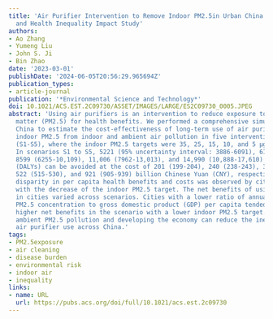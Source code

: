 ```yaml
---
title: 'Air Purifier Intervention to Remove Indoor PM2.5in Urban China: A Cost-Effectiveness
  and Health Inequality Impact Study'
authors:
- Ao Zhang
- Yumeng Liu
- John S. Ji
- Bin Zhao
date: '2023-03-01'
publishDate: '2024-06-05T20:56:29.965694Z'
publication_types:
- article-journal
publication: '*Environmental Science and Technology*'
doi: 10.1021/ACS.EST.2C09730/ASSET/IMAGES/LARGE/ES2C09730_0005.JPEG
abstract: 'Using air purifiers is an intervention to reduce exposure to fine particulate
  matter (PM2.5) for health benefits. We performed a comprehensive simulation in urban
  China to estimate the cost-effectiveness of long-term use of air purifiers to remove
  indoor PM2.5 from indoor and ambient air pollution in five intervention scenarios
  (S1-S5), where the indoor PM2.5 targets were 35, 25, 15, 10, and 5 μg/m3, respectively.
  In scenarios S1 to S5, 5221 (95% uncertainty interval: 3886-6091), 6178 (4554-7242),
  8599 (6255-10,109), 11,006 (7962-13,013), and 14,990 (10,888-17,610) thousand disability-adjusted-life-years
  (DALYs) can be avoided at the cost of 201 (199-204), 240 (238-243), 364 (360-369),
  522 (515-530), and 921 (905-939) billion Chinese Yuan (CNY), respectively. A high
  disparity in per capita health benefits and costs was observed by city, which expanded
  with the decrease of the indoor PM2.5 target. The net benefits of using purifiers
  in cities varied across scenarios. Cities with a lower ratio of annual average outdoor
  PM2.5 concentration to gross domestic product (GDP) per capita tended to achieve
  higher net benefits in the scenario with a lower indoor PM2.5 target. Controlling
  ambient PM2.5 pollution and developing the economy can reduce the inequality in
  air purifier use across China.'
tags:
- PM2.5exposure
- air cleaning
- disease burden
- environmental risk
- indoor air
- inequality
links:
- name: URL
  url: https://pubs.acs.org/doi/full/10.1021/acs.est.2c09730
---
```


